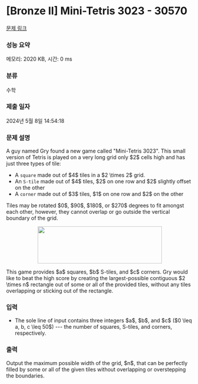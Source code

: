 # [Bronze II] Mini-Tetris 3023 - 30570 

[문제 링크](https://www.acmicpc.net/problem/30570) 

### 성능 요약

메모리: 2020 KB, 시간: 0 ms

### 분류

수학

### 제출 일자

2024년 5월 8일 14:54:18

### 문제 설명

<p>A guy named Gry found a new game called "Mini-Tetris 3023". This small version of Tetris is played on a very long grid only $2$ cells high and has just three types of tile:</p>

<ul>
	<li>A <code>square</code> made out of $4$ tiles in a $2 \times 2$ grid.</li>
	<li>An <code>S-tile</code> made out of $4$ tiles, $2$ on one row and $2$ slightly offset on the other</li>
	<li>A <code>corner</code> made out of $3$ tiles, $1$ on one row and $2$ on the other</li>
</ul>

<p>Tiles may be rotated $0$, $90$, $180$, or $270$ degrees to fit amongst each other, however, they cannot overlap or go outside the vertical boundary of the grid.</p>

<p style="text-align: center;"><img alt="" src="" style="width: 335px; height: 100px;"></p>

<p>This game provides $a$ squares, $b$ S-tiles, and $c$ corners. Gry would like to beat the high score by creating the largest-possible contiguous $2 \times n$ rectangle out of some or all of the provided tiles, without any tiles overlapping or sticking out of the rectangle.</p>

### 입력 

 <ul>
	<li>The sole line of input contains three integers $a$, $b$, and $c$ ($0 \leq a, b, c \leq 50$) --- the number of squares, S-tiles, and corners, respectively.</li>
</ul>

### 출력 

 <p>Output the maximum possible width of the grid, $n$, that can be perfectly filled by some or all of the given tiles without overlapping or overstepping the boundaries.</p>

